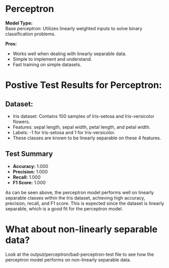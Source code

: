 
# Perceptron

**Model Type:**  
Base perceptron: Utilizes linearly weighted inputs to solve binary classification problems.

**Pros:**  
- Works well when dealing with linearly separable data.  
- Simple to implement and understand.  
- Fast training on simple datasets.

# Postive Test Results for Perceptron:
## Dataset:
- Iris dataset: Contains 100 samples of Iris-setosa and Iris-versicolor flowers.
- Features: sepal length, sepal width, petal length, and petal width.
- Labels: -1 for Iris-setosa and 1 for Iris-versicolor.
- These classes are known to be linearly separable on these 4 features.

## Test Summary
- **Accuracy:** 1.000
- **Precision:** 1.000
- **Recall:** 1.000
- **F1 Score:** 1.000

As can be seen above, the perceptron model performs well on linearly separable classes within the Iris dataset, 
achieving high accuracy, precision, recall, and F1 score. This is expected since the dataset is linearly separable, 
which is a good fit for the perceptron model. 

# What about non-linearly separable data?
Look at the output/perceptron/bad-perceptron-test file to see how the perceptron model performs on non-linearly separable data.

